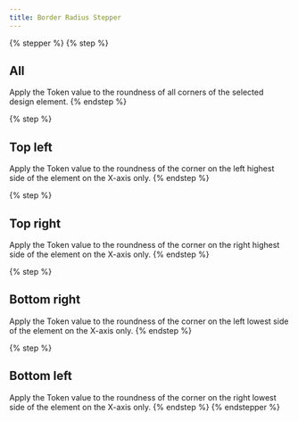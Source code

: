 ```yaml
---
title: Border Radius Stepper
---
```


{% stepper %}
{% step %}
## All

Apply the Token value to the roundness of all corners of the selected design element.
{% endstep %}

{% step %}
## Top left

Apply the Token value to the roundness of the corner on the left highest side of the element on the X-axis only.
{% endstep %}

{% step %}
## Top right

Apply the Token value to the roundness of the corner on the right highest side of the element on the X-axis only.
{% endstep %}

{% step %}
## Bottom right

Apply the Token value to the roundness of the corner on the left lowest side of the element on the X-axis only.
{% endstep %}

{% step %}
## Bottom left

Apply the Token value to the roundness of the corner on the right lowest side of the element on the X-axis only.
{% endstep %}
{% endstepper %}
